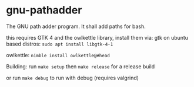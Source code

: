 # gnu-pathadder

The GNU path adder program. It shall add paths for bash.

this requires GTK 4 and the owlkettle library, install them via:
gtk on ubuntu based distros: `sudo apt install libgtk-4-1`

owlkettle: `nimble install owlkettle@#head`

Building:
run `make setup`
then `make release`
for a release build

or run `make debug` to run with debug (requires valgrind)
